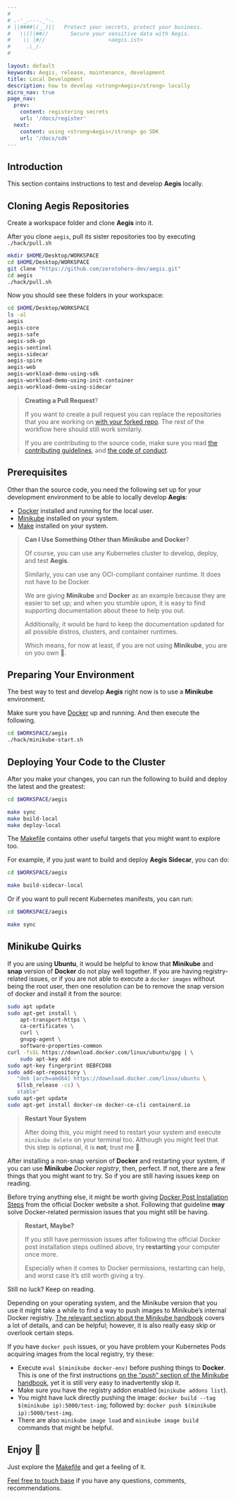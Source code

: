 ```yaml
---
#
# .-'_.---._'-.
# ||####|(__)||   Protect your secrets, protect your business.
#   \\()|##//       Secure your sensitive data with Aegis.
#    \\ |#//                    <aegis.ist>
#     .\_/.
#

layout: default
keywords: Aegis, release, maintenance, development
title: Local Development
description: how to develop <strong>Aegis</strong> locally
micro_nav: true
page_nav:
  prev:
    content: registering secrets
    url: '/docs/register'
  next:
    content: using <strong>Aegis</strong> go SDK
    url: '/docs/sdk'
---
```


## Introduction

This section contains instructions to test and develop **Aegis** locally.

## Cloning Aegis Repositories

Create a workspace folder and clone **Aegis** into it.

After you clone `aegis`, pull its sister repositories too by executing
`./hack/pull.sh`

```bash 
mkdir $HOME/Desktop/WORKSPACE
cd $HOME/Desktop/WORKSPACE
git clone "https://github.com/zerotohero-dev/aegis.git"
cd aegis
./hack/pull.sh
```

Now you should see these folders in your workspace:

```bash
cd $HOME/Desktop/WORKSPACE
ls -al
aegis
aegis-core
aegis-safe
aegis-sdk-go
aegis-sentinel
aegis-sidecar
aegis-spire
aegis-web
aegis-workload-demo-using-sdk
aegis-workload-demo-using-init-container
aegis-workload-demo-using-sidecar
```

> **Creating a Pull Request**?
> 
> If you want to create a pull request you can replace the repositories
> that you are working on [with your forked repo][fork]. The rest of the
> workflow here should still work similarly.
> 
> If you are contributing to the source code, make sure you read
> [the contributing guidelines][contributing], and [the code of conduct][coc].

[fork]: https://docs.github.com/en/pull-requests/collaborating-with-pull-requests/working-with-forks/about-forks
[contributing]: https://github.com/zerotohero-dev/aegis/blob/main/CONTRIBUTING.md
[coc]: https://github.com/zerotohero-dev/aegis/blob/main/CODE_OF_CONDUCT.md

## Prerequisites

Other than the source code, you need the following set up for your development
environment to be able to locally develop **Aegis**:

* [Docker][docker] installed and running for the local user.
* [Minikube][minikube] installed on your system.
* [Make][make] installed on your system.

[minikube]: https://minikube.sigs.k8s.io/docs/
[make]: https://www.gnu.org/software/make/

> **Can I Use Something Other than Minikube and Docker**?
> 
> Of course, you can use any Kubernetes cluster to develop, deploy, and test
> **Aegis**. 
> 
> Similarly, you can use any OCI-compliant container runtime. It does not
> have to be Docker.
>
> We are giving **Minikube** and **Docker** as an example because they are
> easier to set up; and when you stumble upon, it is easy to find supporting
> documentation about these to help you out. 
> 
> Additionally, it would be hard to keep the documentation updated for all 
> possible distros, clusters, and container runtimes.
> 
> Which means, for now at least, if you are not using **Minikube**, you are
> on you own 🙂.

## Preparing Your Environment

The best way to test and develop **Aegis** right now is to use a **Minikube**
environment.

Make sure you have [Docker][docker] up and running. And then execute
the following.

```bash
cd $WORKSPACE/aegis
./hack/minikube-start.sh
```

[docker]: https://www.docker.com/

## Deploying Your Code to the Cluster

After you make your changes, you can run the following to build and deploy
the latest and the greatest:

```bash
cd $WORKSPACE/aegis

make sync
make build-local
make deploy-local
```

The [Makefile][makefile] contains other useful targets that you might want
to explore too.

For example, if you just want to build and deploy **Aegis Sidecar**, you 
can do:

```bash
cd $WORKSPACE/aegis

make build-sidecar-local
```

Or if you want to pull recent Kubernetes manifests, you can run:

```bash
cd $WORKSPACE/aegis

make sync
```

## Minikube Quirks

If you are using **Ubuntu**, it would be helpful to know that **Minikube** and
**snap** version of **Docker** do not play well together. If you are having
registry-related issues, or if you are not able to execute a `docker images`
without being the root user, then one resolution can be to remove the snap
version of docker and install it from the source:

```bash 
sudo apt update
sudo apt-get install \
    apt-transport-https \
    ca-certificates \
    curl \
    gnupg-agent \
    software-properties-common
curl -fsSL https://download.docker.com/linux/ubuntu/gpg | \ 
    sudo apt-key add -
sudo apt-key fingerprint 0EBFCD88
sudo add-apt-repository \
   "deb [arch=amd64] https://download.docker.com/linux/ubuntu \
   $(lsb_release -cs) \
   stable"
sudo apt-get update
sudo apt-get install docker-ce docker-ce-cli containerd.io
```

> **Restart Your System**
> 
> After doing this, you might need to restart your system and execute
> `minikube delete` on your terminal too. Although you might feel that this
> step is optional, it is **not**; trust me 🙂.

After installing a non-snap version of **Docker** and restarting your system, if 
you can use **Minikube** *Docker registry*, then, perfect. If not, there are
a few things that you might want to try. So if you are still having issues
keep on reading.

Before trying anything else, it might be worth giving [Docker Post Installation 
Steps][post-installation] from the official Docker website a shot. Following
that guideline **may** solve Docker-related permission issues that you might
still be having.

> **Restart, Maybe?**
> 
> If you still have permission issues after following the official Docker post
> installation steps outlined above, try **restarting** your computer once more.
>
> Especially when it comes to Docker permissions, restarting can help, 
> and worst case it’s still worth giving a try.

[post-installation]: https://docs.docker.com/engine/install/linux-postinstall/

Still no luck? Keep on reading.

Depending on your operating system, and the Minikube version that you use
it might take a while to find a way to push images to Minikube’s internal
Docker registry. [The relevant section about the Minikube handbook][minikube-push]
covers a lot of details, and can be helpful; however, it is also really easy 
skip or overlook certain steps.

If you have `docker push` issues, or you have problem your Kubernetes Pods 
acquiring images from the local registry, try these:

* Execute `eval $(minikube docker-env)` before pushing things to **Docker**. This
  is one of the first instructions [on the “*push*” section of the Minikube
  handbook][minikube-push], yet it is still very easy to inadvertently skip it.
* Make sure you have the registry addon enabled (`minikube addons list`).
* You might have luck directly pushing the image: 
  `docker build --tag $(minikube ip):5000/test-img`; followed by:
  `docker push $(minikube ip):5000/test-img`.
* There are also `minikube image load` and `minikube image build` commands
  that might be helpful.

[minikube-push]: https://minikube.sigs.k8s.io/docs/handbook/pushing/

## Enjoy 🎉

Just explore the [Makefile][makefile] and get a feeling of it.

[Feel free to touch base](/contact#community) if you have any questions, comments,
recommendations.

[makefile]: https://github.com/zerotohero-dev/aegis/blob/main/Makefile
